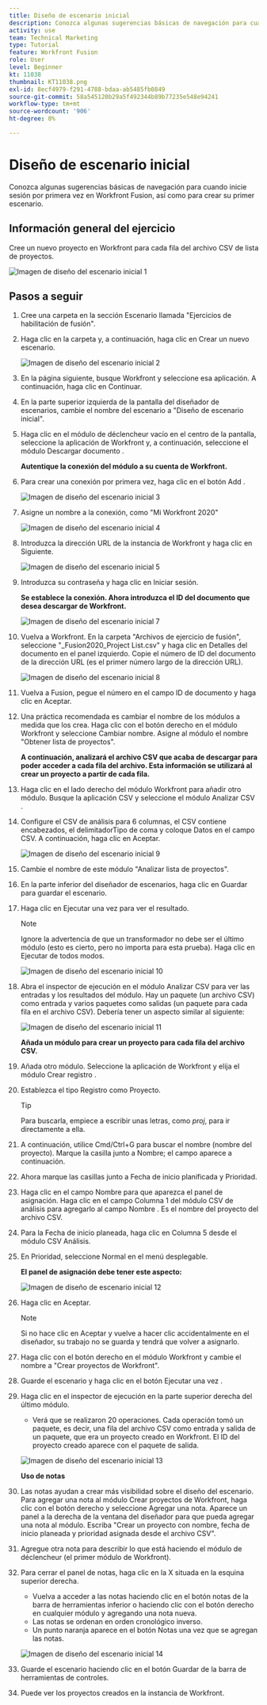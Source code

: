 ```yaml
---
title: Diseño de escenario inicial
description: Conozca algunas sugerencias básicas de navegación para cuando inicie sesión por primera vez en Workfront Fusion, así como para crear su primer escenario.
activity: use
team: Technical Marketing
type: Tutorial
feature: Workfront Fusion
role: User
level: Beginner
kt: 11038
thumbnail: KT11038.png
exl-id: 8ecf4979-f291-4788-bdaa-ab5485fb0849
source-git-commit: 58a545120b29a5f492344b89b77235e548e94241
workflow-type: tm+mt
source-wordcount: '906'
ht-degree: 0%

---
```


# Diseño de escenario inicial

Conozca algunas sugerencias básicas de navegación para cuando inicie sesión por primera vez en Workfront Fusion, así como para crear su primer escenario.

## Información general del ejercicio

Cree un nuevo proyecto en Workfront para cada fila del archivo CSV de lista de proyectos.

![Imagen de diseño del escenario inicial 1](../12-exercises/assets/initial-scenario-design-1.png)

## Pasos a seguir

1. Cree una carpeta en la sección Escenario llamada &quot;Ejercicios de habilitación de fusión&quot;.
1. Haga clic en la carpeta y, a continuación, haga clic en Crear un nuevo escenario.

   ![Imagen de diseño del escenario inicial 2](../12-exercises/assets/initial-scenario-design-2.png)

1. En la página siguiente, busque Workfront y seleccione esa aplicación. A continuación, haga clic en Continuar.
1. En la parte superior izquierda de la pantalla del diseñador de escenarios, cambie el nombre del escenario a &quot;Diseño de escenario inicial&quot;.
1. Haga clic en el módulo de déclencheur vacío en el centro de la pantalla, seleccione la aplicación de Workfront y, a continuación, seleccione el módulo Descargar documento .

   **Autentique la conexión del módulo a su cuenta de Workfront.**

1. Para crear una conexión por primera vez, haga clic en el botón Add .

   ![Imagen de diseño del escenario inicial 3](../12-exercises/assets/initial-scenario-design-3.png)

1. Asigne un nombre a la conexión, como &quot;Mi Workfront 2020&quot;

   ![Imagen de diseño del escenario inicial 4](../12-exercises/assets/initial-scenario-design-4.png)

1. Introduzca la dirección URL de la instancia de Workfront y haga clic en Siguiente.

   ![Imagen de diseño del escenario inicial 5](../12-exercises/assets/initial-scenario-design-5.png)

1. Introduzca su contraseña y haga clic en Iniciar sesión.

   **Se establece la conexión. Ahora introduzca el ID del documento que desea descargar de Workfront.**

   ![Imagen de diseño del escenario inicial 7](../12-exercises/assets/initial-scenario-design-7.png)

1. Vuelva a Workfront. En la carpeta &quot;Archivos de ejercicio de fusión&quot;, seleccione &quot;_Fusion2020_Project List.csv&quot; y haga clic en Detalles del documento en el panel izquierdo. Copie el número de ID del documento de la dirección URL (es el primer número largo de la dirección URL).

   ![Imagen de diseño del escenario inicial 8](../12-exercises/assets/initial-scenario-design-8.png)

1. Vuelva a Fusion, pegue el número en el campo ID de documento y haga clic en Aceptar.
1. Una práctica recomendada es cambiar el nombre de los módulos a medida que los crea. Haga clic con el botón derecho en el módulo Workfront y seleccione Cambiar nombre. Asigne al módulo el nombre &quot;Obtener lista de proyectos&quot;.

   **A continuación, analizará el archivo CSV que acaba de descargar para poder acceder a cada fila del archivo. Esta información se utilizará al crear un proyecto a partir de cada fila.**

1. Haga clic en el lado derecho del módulo Workfront para añadir otro módulo. Busque la aplicación CSV y seleccione el módulo Analizar CSV .
1. Configure el CSV de análisis para 6 columnas, el CSV contiene encabezados, el delimitadorTipo de coma y coloque Datos en el campo CSV. A continuación, haga clic en Aceptar.

   ![Imagen de diseño del escenario inicial 9](../12-exercises/assets/initial-scenario-design-9.png)

1. Cambie el nombre de este módulo &quot;Analizar lista de proyectos&quot;.
1. En la parte inferior del diseñador de escenarios, haga clic en Guardar para guardar el escenario.
1. Haga clic en Ejecutar una vez para ver el resultado.

   >[!NOTE]
   >
   >Ignore la advertencia de que un transformador no debe ser el último módulo (esto es cierto, pero no importa para esta prueba). Haga clic en Ejecutar de todos modos.

   ![Imagen de diseño del escenario inicial 10](../12-exercises/assets/initial-scenario-design-10.png)

1. Abra el inspector de ejecución en el módulo Analizar CSV para ver las entradas y los resultados del módulo. Hay un paquete (un archivo CSV) como entrada y varios paquetes como salidas (un paquete para cada fila en el archivo CSV). Debería tener un aspecto similar al siguiente:

   ![Imagen de diseño del escenario inicial 11](../12-exercises/assets/initial-scenario-design-11.png)

   **Añada un módulo para crear un proyecto para cada fila del archivo CSV.**

1. Añada otro módulo. Seleccione la aplicación de Workfront y elija el módulo Crear registro .
1. Establezca el tipo Registro como Proyecto.

   >[!TIP]
   >
   >Para buscarla, empiece a escribir unas letras, como *proj*, para ir directamente a ella.

1. A continuación, utilice Cmd/Ctrl+G para buscar el nombre (nombre del proyecto). Marque la casilla junto a Nombre; el campo aparece a continuación.
1. Ahora marque las casillas junto a Fecha de inicio planificada y Prioridad.
1. Haga clic en el campo Nombre para que aparezca el panel de asignación. Haga clic en el campo Columna 1 del módulo CSV de análisis para agregarlo al campo Nombre . Es el nombre del proyecto del archivo CSV.
1. Para la Fecha de inicio planeada, haga clic en Columna 5 desde el módulo CSV Análisis.
1. En Prioridad, seleccione Normal en el menú desplegable.

   **El panel de asignación debe tener este aspecto:**

   ![Imagen de diseño de escenario inicial 12](../12-exercises/assets/initial-scenario-design-12.png)

1. Haga clic en Aceptar.

   >[!NOTE]
   >
   >Si no hace clic en Aceptar y vuelve a hacer clic accidentalmente en el diseñador, su trabajo no se guarda y tendrá que volver a asignarlo.

1. Haga clic con el botón derecho en el módulo Workfront y cambie el nombre a &quot;Crear proyectos de Workfront&quot;.
1. Guarde el escenario y haga clic en el botón Ejecutar una vez .
1. Haga clic en el inspector de ejecución en la parte superior derecha del último módulo.

   + Verá que se realizaron 20 operaciones. Cada operación tomó un paquete, es decir, una fila del archivo CSV como entrada y salida de un paquete, que era un proyecto creado en Workfront. El ID del proyecto creado aparece con el paquete de salida.

   ![Imagen de diseño del escenario inicial 13](../12-exercises/assets/initial-scenario-design-13.png)

   **Uso de notas**

1. Las notas ayudan a crear más visibilidad sobre el diseño del escenario. Para agregar una nota al módulo Crear proyectos de Workfront, haga clic con el botón derecho y seleccione Agregar una nota. Aparece un panel a la derecha de la ventana del diseñador para que pueda agregar una nota al módulo. Escriba &quot;Crear un proyecto con nombre, fecha de inicio planeada y prioridad asignada desde el archivo CSV&quot;.
1. Agregue otra nota para describir lo que está haciendo el módulo de déclencheur (el primer módulo de Workfront).
1. Para cerrar el panel de notas, haga clic en la X situada en la esquina superior derecha.

   + Vuelva a acceder a las notas haciendo clic en el botón notas de la barra de herramientas inferior o haciendo clic con el botón derecho en cualquier módulo y agregando una nota nueva.
   + Las notas se ordenan en orden cronológico inverso.
   + Un punto naranja aparece en el botón Notas una vez que se agregan las notas.

   ![Imagen de diseño del escenario inicial 14](../12-exercises/assets/initial-scenario-design-14.png)

1. Guarde el escenario haciendo clic en el botón Guardar de la barra de herramientas de controles.
1. Puede ver los proyectos creados en la instancia de Workfront.
